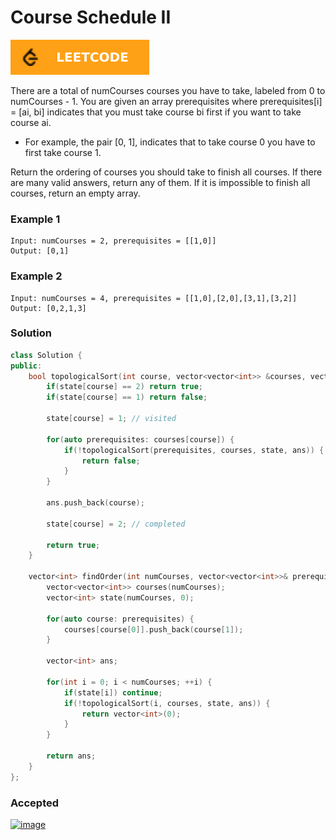 # Course Schedule II

[![Problem Link](../assets/lc.svg)](https://leetcode.com/problems/course-schedule-ii/)

There are a total of numCourses courses you have to take, labeled from 0 to numCourses - 1. You are given an array prerequisites where prerequisites[i] = [ai, bi] indicates that you must take course bi first if you want to take course ai.

- For example, the pair [0, 1], indicates that to take course 0 you have to first take course 1.

Return the ordering of courses you should take to finish all courses. If there are many valid answers, return any of them. If it is impossible to finish all courses, return an empty array.

### Example 1
```
Input: numCourses = 2, prerequisites = [[1,0]]
Output: [0,1]
```

### Example 2
```
Input: numCourses = 4, prerequisites = [[1,0],[2,0],[3,1],[3,2]]
Output: [0,2,1,3]
```

### Solution
```cpp
class Solution {
public:
    bool topologicalSort(int course, vector<vector<int>> &courses, vector<int> &state, vector<int> &ans) {
        if(state[course] == 2) return true;
        if(state[course] == 1) return false;

        state[course] = 1; // visited

        for(auto prerequisites: courses[course]) {
            if(!topologicalSort(prerequisites, courses, state, ans)) {
                return false;
            }
        }

        ans.push_back(course);

        state[course] = 2; // completed

        return true;
    }

    vector<int> findOrder(int numCourses, vector<vector<int>>& prerequisites) {
        vector<vector<int>> courses(numCourses);
        vector<int> state(numCourses, 0);

        for(auto course: prerequisites) {
            courses[course[0]].push_back(course[1]);
        }

        vector<int> ans;

        for(int i = 0; i < numCourses; ++i) {
            if(state[i]) continue;
            if(!topologicalSort(i, courses, state, ans)) {
                return vector<int>(0);
            }
        }

        return ans;
    }
};
```

### Accepted
[![image](https://user-images.githubusercontent.com/44930179/151199708-dd67adfc-cb15-499b-8edd-39aeec7bda7c.png)](https://leetcode.com/submissions/detail/628341320/)
